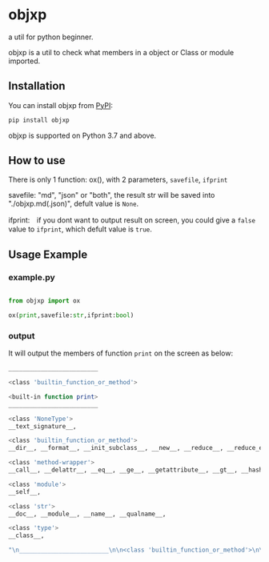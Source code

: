# objxp

a util for python beginner.

objxp is a util to check what members in a object or Class or module imported.


## Installation

You can install objxp from [PyPI](https://pypi.org/project/objxp/):

```bash
pip install objxp
```

objxp is supported on Python 3.7 and above. 

## How to use

There is only 1 function: ox(), with 2 parameters, `savefile`, `ifprint`

savefile: "md", "json" or "both", the result str will be saved into "./objxp.md(.json)", defult value is `None`.

ifprint:　if you dont want to output result on screen, you could give a `false` value to `ifprint`, which defult value is `true`.


## Usage Example

### example.py

```python

from objxp import ox

ox(print,savefile:str,ifprint:bool)

```
### output

It will output the members of function `print` on the screen as below:

```bash
_________________________

<class 'builtin_function_or_method'>

<built-in function print>
_________________________

<class 'NoneType'>
__text_signature__,

<class 'builtin_function_or_method'>
__dir__, __format__, __init_subclass__, __new__, __reduce__, __reduce_ex__, __sizeof__, __subclasshook__,

<class 'method-wrapper'>
__call__, __delattr__, __eq__, __ge__, __getattribute__, __gt__, __hash__, __init__, __le__, __lt__, __ne__, __repr__, __setattr__, __str__,

<class 'module'>
__self__,

<class 'str'>
__doc__, __module__, __name__, __qualname__,

<class 'type'>
__class__,

"\n_________________________\n\n<class 'builtin_function_or_method'>\n\n<built-in function print>\n_________________________\n\n<class 'NoneType'>\n__text_signature__, \n\n<class 'builtin_function_or_method'>\n__dir__, __format__, __init_subclass__, __new__, __reduce__, __reduce_ex__, __sizeof__, __subclasshook__, \n\n<class 'method-wrapper'>\n__call__, __delattr__, __eq__, __ge__, __getattribute__, __gt__, __hash__, __init__, __le__, __lt__, __ne__, __repr__, __setattr__, __str__, \n\n<class 'module'>\n__self__, \n\n<class 'str'>\n__doc__, __module__, __name__, __qualname__, \n\n<class 'type'>\n__class__, \n"

```